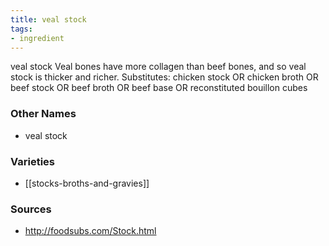 ```yaml
---
title: veal stock
tags:
- ingredient
---
```

veal stock Veal bones have more collagen than beef bones, and so veal stock is thicker and richer. Substitutes: chicken stock OR chicken broth OR beef stock OR beef broth OR beef base OR reconstituted bouillon cubes

### Other Names

* veal stock

### Varieties

* [[stocks-broths-and-gravies]]

### Sources
* http://foodsubs.com/Stock.html
